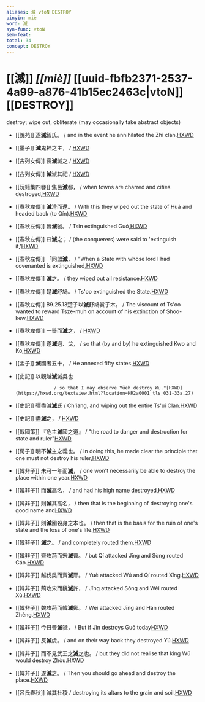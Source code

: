 ```yaml
---
aliases: 滅 vtoN DESTROY
pinyin: miè
word: 滅
syn-func: vtoN
sem-feat: 
total: 34
concept: DESTROY 
---
```

# [[滅]] *[[miè]]*  [[uuid-fbfb2371-2537-4a99-a876-41b15ec2463c|vtoN]] [[DESTROY]]
destroy; wipe out, obliterate (may occasionally take abstract objects)
 - [[說苑]] 遂**滅**智氏。
                     / and in the event he annihilated the Zhì clan.[HXWD](https://hxwd.org/textview.html?location=CH1a0907_CHANT_005-28a.43)
 - [[墨子]] **滅**鬼神之主，
                     / [HXWD](https://hxwd.org/textview.html?location=CH1a0938_CHANT_005-10a.38)
 - [[古列女傳]] 褒**滅**滅之 / [HXWD](https://hxwd.org/textview.html?location=CH1c0897_CHANT_007-5a.89)
 - [[古列女傳]] **滅**滅其祀 / [HXWD](https://hxwd.org/textview.html?location=CH1c0897_CHANT_007-6a.10)
 - [[阮籍集四卷]] 焦邑**滅**都， / when towns are charred and cities destroyed,[HXWD](https://hxwd.org/textview.html?location=CH2b1558_CHANT_004-19a.52)
 - [[春秋左傳]] **滅**滑而還。 / With this they wiped out the state of Huá and headed back (to Qín).[HXWD](https://hxwd.org/textview.html?location=KR1e0001_tls_005-577a.1)
 - [[春秋左傳]] 晉**滅**虢。 / Tsin extinguished Guó,[HXWD](https://hxwd.org/textview.html?location=KR1e0001_tls_005-93a.4)
 - [[春秋左傳]] 曰**滅**之； / (the conquerers) were said to 'extinguish it,'[HXWD](https://hxwd.org/textview.html?location=KR1e0001_tls_006-318a.13)
 - [[春秋左傳]] 「同盟**滅**， / "When a State with whose lord I had covenanted is extinguished,[HXWD](https://hxwd.org/textview.html?location=KR1e0001_tls_006-81a.9)
 - [[春秋左傳]] **滅**之。 / they wiped out all resistance.[HXWD](https://hxwd.org/textview.html?location=KR1e0001_tls_009-225a.33)
 - [[春秋左傳]] 楚**滅**舒鳩。 / Ts'oo extinguished the State.[HXWD](https://hxwd.org/textview.html?location=KR1e0001_tls_009-615a.1)
 - [[春秋左傳]] B9.25.13楚子以**滅**舒鳩賞子木。 / The viscount of Ts'oo wanted to reward Tsze-muh on account of his extinction of Shoo-kew,[HXWD](https://hxwd.org/textview.html?location=KR1e0001_tls_009-621a.2)
 - [[春秋左傳]] 一舉而**滅**之， / [HXWD](https://hxwd.org/textview.html?location=KR1e0001_tls_009-624a.31)
 - [[春秋左傳]] 遂**滅**過、戈， / so that (by and by) he extinguished Kwo and Ko,[HXWD](https://hxwd.org/textview.html?location=KR1e0001_tls_012-9a.35)
 - [[孟子]] **滅**國者五十， / He annexed fifty states.[HXWD](https://hxwd.org/textview.html?location=KR1h0001_tls_006-34a.18)
 - [[史記]] 以觀越**滅**滅吳也
                        
                     / so that I may observe Yüeh destroy Wu."[HXWD](https://hxwd.org/textview.html?location=KR2a0001_tls_031-33a.27)
 - [[史記]] 彊盡滅**滅**氏
                     / Ch'iang, and wiping out the entire Ts'ui Clan.[HXWD](https://hxwd.org/textview.html?location=KR2a0001_tls_032-61a.33)
 - [[史記]] 盡**滅**之，
                     / [HXWD](https://hxwd.org/textview.html?location=KR2a0001_tls_086-7a.23)
 - [[戰國策]] 『危主**滅**國之道』 / "the road to danger and destruction for state and ruler"[HXWD](https://hxwd.org/textview.html?location=KR2e0003_tls_085-2a.22)
 - [[荀子]] 明不**滅**主之義也。
                     / In doing this, he made clear the principle that one must not destroy his ruler,[HXWD](https://hxwd.org/textview.html?location=KR3a0002_tls_008-2a.6)
 - [[韓非子]] 未可一年而**滅**， / one won't necessarily be able to destroy the place within one year.[HXWD](https://hxwd.org/textview.html?location=KR3c0005_tls_002-5a.3)
 - [[韓非子]] 而**滅**高名， / and had his high name destroyed,[HXWD](https://hxwd.org/textview.html?location=KR3c0005_tls_010-119a.5)
 - [[韓非子]] 則**滅**其高名， / then that is the beginning of destroying one's good name and[HXWD](https://hxwd.org/textview.html?location=KR3c0005_tls_010-120a.5)
 - [[韓非子]] 則**滅**國殺身之本也。 / then that is the basis for the ruin of one's state and the loss of one's life.[HXWD](https://hxwd.org/textview.html?location=KR3c0005_tls_010-2a.6)
 - [[韓非子]] **滅**之。 / and completely routed them.[HXWD](https://hxwd.org/textview.html?location=KR3c0005_tls_010-46a.7)
 - [[韓非子]] 齊攻荊而宋**滅**曹。 / but Qí attacked Jīng and Sòng routed Cáo.[HXWD](https://hxwd.org/textview.html?location=KR3c0005_tls_019-13a.3)
 - [[韓非子]] 越伐吳而齊**滅**邢。 / Yuè attacked Wú and Qí routed Xíng.[HXWD](https://hxwd.org/textview.html?location=KR3c0005_tls_019-13a.5)
 - [[韓非子]] 荊攻宋而魏**滅**許， / Jīng attacked Sòng and Wèi routed Xǔ.[HXWD](https://hxwd.org/textview.html?location=KR3c0005_tls_019-13a.7)
 - [[韓非子]] 魏攻荊而韓**滅**鄭。 / Wèi attacked Jīng and Hán routed Zhèng.[HXWD](https://hxwd.org/textview.html?location=KR3c0005_tls_019-13a.9)
 - [[韓非子]] 今日晉**滅**虢， / But if Jìn destroys Guō today[HXWD](https://hxwd.org/textview.html?location=KR3c0005_tls_021-32a.9)
 - [[韓非子]] 反**滅**虞。 / and on their way back they destroyed Yú.[HXWD](https://hxwd.org/textview.html?location=KR3c0005_tls_021-33a.6)
 - [[韓非子]] 而不見武王之**滅**之也。 / but they did not realise that king Wǔ would destroy Zhòu.[HXWD](https://hxwd.org/textview.html?location=KR3c0005_tls_023-11a.3)
 - [[韓非子]] 遂**滅**之。 / Then you should go ahead and destroy the place.[HXWD](https://hxwd.org/textview.html?location=KR3c0005_tls_032-74a.2)
 - [[呂氏春秋]] 滅其社稷 / destroying its altars to the grain and soil,[HXWD](https://hxwd.org/textview.html?location=KR3j0009_tls_023-6a.190)